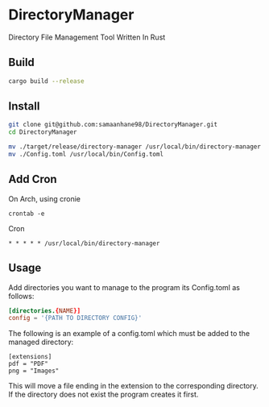 # DirectoryManager

Directory File Management Tool Written In Rust

## Build

```bash
cargo build --release
```

## Install

```bash
git clone git@github.com:samaanhane98/DirectoryManager.git
cd DirectoryManager

mv ./target/release/directory-manager /usr/local/bin/directory-manager
mv ./Config.toml /usr/local/bin/Config.toml
```

## Add Cron

On Arch, using cronie

```
crontab -e
```

Cron

```cron
* * * * * /usr/local/bin/directory-manager
```

## Usage

Add directories you want to manage to the program its Config.toml as follows:

```toml
[directories.{NAME}]
config = '{PATH TO DIRECTORY CONFIG}'
```

The following is an example of a config.toml which must be added to the managed directory:

```
[extensions]
pdf = "PDF"
png = "Images"
```

This will move a file ending in the extension to the corresponding directory. If the directory does not exist the program creates it first.

